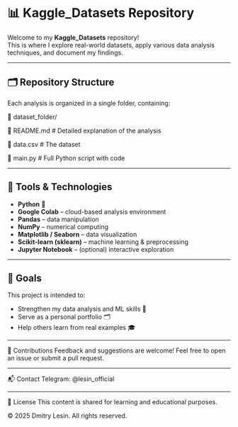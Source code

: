 # 📊 Kaggle_Datasets Repository

Welcome to my **Kaggle_Datasets** repository!  
This is where I explore real-world datasets, apply various data analysis techniques, and document my findings.

---

## 🗂 Repository Structure

Each analysis is organized in a single folder, containing:

📁 dataset_folder/

📄 README.md # Detailed explanation of the analysis

📄 data.csv # The dataset

📄 main.py # Full Python script with code


---

## 🧰 Tools & Technologies

- **Python** 🐍  
- **Google Colab** – cloud-based analysis environment  
- **Pandas** – data manipulation  
- **NumPy** – numerical computing  
- **Matplotlib / Seaborn** – data visualization  
- **Scikit-learn (sklearn)** – machine learning & preprocessing  
- **Jupyter Notebook** – (optional) interactive exploration

---

## 🎯 Goals

This project is intended to:
- Strengthen my data analysis and ML skills 🧠  
- Serve as a personal portfolio 🗂️  
- Help others learn from real examples 🎓

---

🤝 Contributions
Feedback and suggestions are welcome!
Feel free to open an issue or submit a pull request.

---

📬 Contact
Telegram: @lesin_official

---

📄 License
This content is shared for learning and educational purposes.

© 2025 Dmitry Lesin. All rights reserved.
